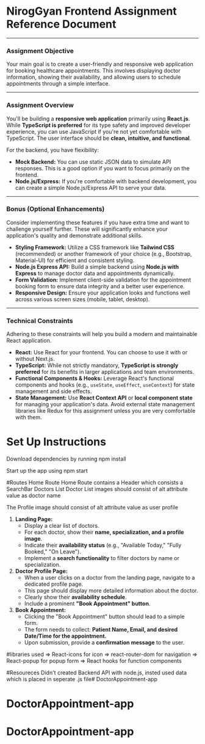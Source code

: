 # NirogGyan Frontend Assignment Reference Document

---

### Assignment Objective

Your main goal is to create a user-friendly and responsive web application for booking healthcare appointments. This involves displaying doctor information, showing their availability, and allowing users to schedule appointments through a simple interface.

---

### Assignment Overview

You'll be building a **responsive web application** primarily using **React.js**. While **TypeScript is preferred** for its type safety and improved developer experience, you can use JavaScript if you're not yet comfortable with TypeScript. The user interface should be **clean, intuitive, and functional**.

For the backend, you have flexibility:

- **Mock Backend:** You can use static JSON data to simulate API responses. This is a good option if you want to focus primarily on the frontend.
- **Node.js/Express:** If you're comfortable with backend development, you can create a simple Node.js/Express API to serve your data.

---


### Bonus (Optional Enhancements)

Consider implementing these features if you have extra time and want to challenge yourself further. These will significantly enhance your application's quality and demonstrate additional skills.

- **Styling Framework:** Utilize a CSS framework like **Tailwind CSS** (recommended) or another framework of your choice (e.g., Bootstrap, Material-UI) for efficient and consistent styling.
- **Node.js Express API:** Build a simple backend using **Node.js with Express** to manage doctor data and appointments dynamically.
- **Form Validation:** Implement client-side validation for the appointment booking form to ensure data integrity and a better user experience.
- **Responsive Design:** Ensure your application looks and functions well across various screen sizes (mobile, tablet, desktop).

---

### Technical Constraints

Adhering to these constraints will help you build a modern and maintainable React application.

- **React:** Use React for your frontend. You can choose to use it with or without Next.js.
- **TypeScript:** While not strictly mandatory, **TypeScript is strongly preferred** for its benefits in larger applications and team environments.
- **Functional Components & Hooks:** Leverage React's functional components and hooks (e.g., `useState`, `useEffect`, `useContext`) for state management and side effects.
- **State Management:** Use **React Context API** or **local component state** for managing your application's data. Avoid external state management libraries like Redux for this assignment unless you are very comfortable with them.

# Set Up Instructions
Download dependencies by running npm install

Start up the app using npm start

#Routes
Home Route
Home Route contains a Header which consists a SearchBar
Doctors List
Doctor List images should consist of alt attribute value as doctor name

The Profile image should consist of alt attribute value as user profile

1. **Landing Page:**
    - Display a clear list of doctors.
    - For each doctor, show their **name, specialization, and a profile image**.
    - Indicate their **availability status** (e.g., "Available Today," "Fully Booked," "On Leave").
    - Implement a **search functionality** to filter doctors by name or specialization.
2. **Doctor Profile Page:**
    - When a user clicks on a doctor from the landing page, navigate to a dedicated profile page.
    - This page should display more detailed information about the doctor.
    - Clearly show their **availability schedule**.
    - Include a prominent **"Book Appointment" button**.
3. **Book Appointment:**
    - Clicking the "Book Appointment" button should lead to a simple form.
    - The form needs to collect: **Patient Name, Email, and desired Date/Time for the appointment.**
    - Upon submission, provide a **confirmation message** to the user.



#libraries used
=> React-icons for icon
=> react-router-dom for navigation
=> React-popup for popup form
=> React hooks for function components

#Resoureces
   Didn't created Backend API with node.js, insted used data which is placed in seperate .js file# DoctorAppointment-app
# DoctorAppointment-app
# DoctorAppointment-app
